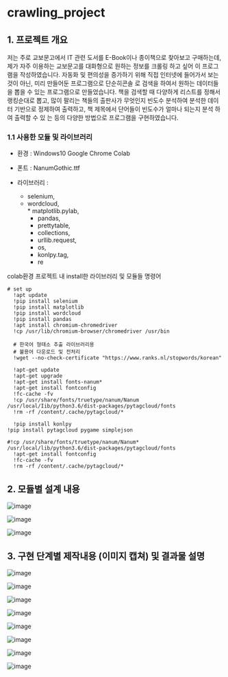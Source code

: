 # crawling_project
## 1.	프로젝트 개요
 저는 주로 교보문고에서 IT 관련 도서를 E-Book이나 종이책으로 찾아보고 구매하는데,
제가 자주 이용하는 교보문고를 대화형으로 원하는 정보를 크롤링 하고 싶어 이 프로그램을 작성하였습니다.
자동화 및 편의성을 증가하기 위해  직접 인터넷에 들어가서 보는것이 아닌, 미리 만들어둔 프로그램으로 단순히콘솔
로 검색을 하여서 원하는 데이터들을 뽑을 수 있는 프로그램으로 만들었습니다.
책을 검색할 때 다양하게 리스트를 정해서 랭킹순대로 뽑고, 많이 팔리는 책들의 출판사가 무엇인지 빈도수 분석하여
분석한 데이터 기반으로 정제하여 출력하고, 책 제목에서 단어들이 빈도수가 얼마나 되는지 분석 하여 출력할 수 있
는 등의 다양한 방법으로 프로그램을 구현하였습니다.
 

### 1.1 사용한 모듈 및 라이브러리
  * 환경 : Windows10 Google Chrome Colab
  
  * 폰트 : NanumGothic.ttf

  * 라이브러리 : 
     - selenium,  
     - wordcloud,  
              * matplotlib.pylab,  
	      * pandas,  
	      * prettytable,  
	      * collections,  
	      * urllib.request,  
	      * os,  
	      * konlpy.tag,  
	      * re  

  colab환경 프로젝트 내 install한 라이브러리 및 모듈들 명령어
  ```
  # set up
	!apt update
	!pip install selenium
	!pip install matplotlib
	!pip install wordcloud
	!pip install pandas
	!apt install chromium-chromedriver
	!cp /usr/lib/chromium-browser/chromedriver /usr/bin
   
	# 한국어 형태소 추출 라이브러리용
	# 불용어 다운로드 및 전처리
	!wget --no-check-certificate "https://www.ranks.nl/stopwords/korean"

	!apt-get update
	!apt-get upgrade
	!apt-get install fonts-nanum*
	!apt-get install fontconfig
	!fc-cache -fv
	!cp /usr/share/fonts/truetype/nanum/Nanum /usr/local/Iib/python3.6/dist-packages/pytagcloud/fonts
	!rm -rf /content/.cache/pytagcloud/*

	!pip install konlpy
  !pip install pytagcloud pygame simplejson
  
  #!cp /usr/share/fonts/truetype/nanum/Nanum* /usr/local/lib/python3.6/dist-packages/pytagcloud/fonts
	!apt-get install fontconfig
	!fc-cache -fv
	!rm -rf /content/.cache/pytagcloud/* 
  ```

## 2. 모듈별 설계 내용

![image](https://user-images.githubusercontent.com/41531594/101987302-a000b180-3cd6-11eb-960c-d5d9ce39cd50.png)

![image](https://user-images.githubusercontent.com/41531594/101987309-a727bf80-3cd6-11eb-84fa-e52fb50706a9.png)

![image](https://user-images.githubusercontent.com/41531594/101987319-aee76400-3cd6-11eb-9299-449f7813a3ed.png)

## 3. 구현 단계별 제작내용 (이미지 캡쳐) 및 결과물 설명

![image](https://user-images.githubusercontent.com/41531594/101987373-143b5500-3cd7-11eb-8f88-a4a923140128.png)

![image](https://user-images.githubusercontent.com/41531594/101987378-1bfaf980-3cd7-11eb-9d69-aee15e6692a5.png)

![image](https://user-images.githubusercontent.com/41531594/101987384-274e2500-3cd7-11eb-85f4-9deaaa97b6ac.png)

![image](https://user-images.githubusercontent.com/41531594/101987406-3d5be580-3cd7-11eb-9d85-28befea1c48b.png)

![image](https://user-images.githubusercontent.com/41531594/101987413-451b8a00-3cd7-11eb-8e07-4ef8c7ee072e.png)

![image](https://user-images.githubusercontent.com/41531594/101987421-4ea4f200-3cd7-11eb-9942-53c9a7b00937.png)

![image](https://user-images.githubusercontent.com/41531594/101987424-56fd2d00-3cd7-11eb-9945-af5d54b27c62.png)

![image](https://user-images.githubusercontent.com/41531594/101987433-68463980-3cd7-11eb-9887-4c23b8ce9ce6.png)

